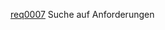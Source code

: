 [req0007](https://github.com/DomainDrivenArchitecture/ddaRequirement/blob/master/de/requirements/req0007.md)  Suche auf Anforderungen
